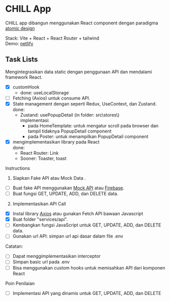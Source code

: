 # CHILL App

CHILL app dibangun menggunakan React component dengan paradigma [atomic design](https://github.com/mfatihz/fsd15-intermediate-1/blob/main/README.md)  

Stack: Vite + React + React Router + tailwind\
Demo: [netlify](https://fsd15-fe-adv1.netlify.app/)

## Task Lists
Mengintegrasikan data static dengan penggunaan API dan mendalami framework React.
- [x] customHook
    - done: useLocalStorage
- [ ] Fetching (Axios) untuk consume API.
- [x] State management dengan seperti Redux, UseContext, dan Zustand.\
    done:
    - Zustand: usePopupDetail (in folder: src\stores\\)\
        implementasi:
        - pada HomeTemplate: untuk mengatur scroll pada browser dan tampil tidaknya PopupDetail component
        - pada Poster: untuk menampilkan PopupDetail component
- [x] mengimplementasikan library pada React\
    done:
    - React Router: Link
    - Sooner: Toaster, toast

Instructions
1. Siapkan Fake API atau Mock Data .
- [ ] Buat fake API menggunakan [Mock API](https://mockapi.io/) atau [Firebase](https://firebase.google.com/).
- [ ] Buat fungsi GET, UPDATE, ADD, dan DELETE data.
2. Implementasikan API Call
- [x] Instal library [Axios](https://axios-http.com/docs/intro) atau gunakan Fetch API bawaan Javascript
- [x] Buat folder "services/api".
- [ ] Kembangkan fungsi JavaScript untuk GET, UPDATE, ADD, dan DELETE data.
- [ ] Gunakan url API: simpan url api dasar dalam file .env

Catatan:
- [ ] Dapat menggimplementasikan interceptor
- [ ] Simpan basic url pada .env
- [ ] Bisa menggunakan custom hooks untuk memisahkan API dari komponen React

Poin Penilaian
- [ ] Implementasi API yang dinamis untuk GET, UPDATE, ADD, dan DELETE
